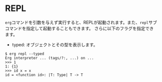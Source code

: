 # REPL

`erg`コマンドを引数を与えず実行すると、REPLが起動されます。また、`repl`サブコマンドを指定して起動することもできます。
さらに以下のフラグを指定できます。

* typed: オブジェクトとその型を表示します。

```console
$ erg repl --typed
Erg interpreter ... (tags/?:, ...) on ...
>>> 1
1: {1}
>>> id x = x
id = <function id>: |T: Type| T -> T
```

